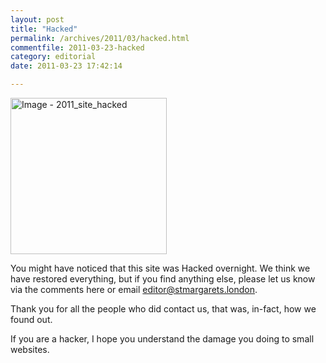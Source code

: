 ```yaml
---
layout: post
title: "Hacked"
permalink: /archives/2011/03/hacked.html
commentfile: 2011-03-23-hacked
category: editorial
date: 2011-03-23 17:42:14

---
```


<a href="/assets/images/2017/2011_site_hacked.png" title="Click for a larger image"><img src="/assets/images/2017/2011_site_hacked-thumb.png" width="250" alt="Image - 2011_site_hacked"  class="photo right"/></a>

You might have noticed that this site was Hacked overnight. We think we have restored everything, but if you find anything else, please let us know via the comments here or email <editor@stmargarets.london>.

Thank you for all the people who did contact us, that was, in-fact, how we found out.

If you are a hacker, I hope you understand the damage you doing to small websites.

